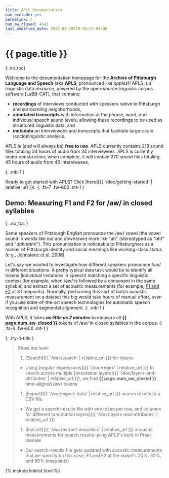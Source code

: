 ```yaml
---
title: APLS Documentation
nav_exclude: yes
permalink: /
num_aw_closed: 4543
last_modified_date: 2025-02-19T10:56:57-05:00
---
```


# {{ page.title }}
{:.no_toc}

Welcome to the documentation homepage for the **Archive of Pittsburgh Language and Speech** (aka **APLS**, pronounced like _apples_)!
APLS is a linguistic data resource, powered by the open-source linguistic corpus software [LaBB-CAT], that contains:
- **recordings** of interviews conducted with speakers native to Pittsburgh and surrounding neighborhoods,
- **annotated transcripts** with information at the phrase, word, and individual speech sound levels, allowing these recordings to be used as structured linguistic data, and
- **metadata** on interviewees and transcripts that facilitate large-scale (socio)linguistic analysis.

APLS is (and will always be) **free to use**.
APLS currently contains 218 sound files totaling 34 hours of audio from 34 interviewees.
APLS is currently under construction; when complete, it will contain 270 sound files totaling 45 hours of audio from 40 interviewees.
<!-- In total, APLS contains 270 sound files totaling 45 hours of audio from 40 speakers. -->
{: .mb-1 }

Ready to get started with APLS? Click [here]({{ '/doc/getting-started' | relative_url }}).
{: .fs-7 .fw-600 .mt-1 }

## Demo: Measuring F1 and F2 for /aw/ in closed syllables
{: .no_toc }

<!-- Each step is illustrated with a screen-cap GIF: back-to-back portions of a single continuous screen-cap. Login test-student, clear Downloads folder for screen-cap, regular-size screen.
- GIF 1: search for orthography ``, segment `6` _from IPA picker_, syllables `.*6[pbtdkgfvTDszSZhJ_mnNlrwjFHP]`, and the results page that pops up
  - As of version 0.2.1, this yields 4543 results
- GIF 2: click CSV Export, open csv file in Excel, switch back to APLS
- GIF 3: click upload > process with praat, upload file, specify sample points 0.2 0.5 0.8, process, open csv file in Excel
  - Add a timer to the bottom-left, then speed up the video during processing "downtime"
-->

Some speakers of Pittsburgh English pronounce the /aw/ vowel (the vowel sound in words like _out_ and _downtown_) more like "ah" (stereotyped as "_aht_" and "_dahntahn_").
This pronunciation is noticeable to Pittsburghers as a marker of Pittsburgh identity and social meanings like working-class status (e.g., [Johnstone et al. 2006](https://doi.org/10.1177/0075424206290692)).

Let's say we wanted to investigate how different speakers pronounce /aw/ in different situations.
A pretty typical data task would be to identify all tokens (individual instances in speech) matching a specific linguistic context (for example, when /aw/ is followed by a consonant in the same syllable) and extract a set of acoustic measurements (for example, [F1 and F2](https://corpus.eduhk.hk/english_pronunciation/index.php/2-2-formants-of-vowels/) at 3 timepoints).
Normally, performing this sort of batch acoustic measurement on a dataset this big would take hours of manual effort, even if you use state-of-the-art speech technologies for automatic speech recognition and segmental alignment.
{: .mb-1 }

With APLS, it takes **_as little as 2 minutes_** to measure all **{{ page.num_aw_closed }}** tokens of /aw/ in closed syllables in the corpus.
{: .fs-6 .fw-600 .mt-1 }


{: .try-it-title }
> Show me how!
>
> 1. [Search]({{ '/doc/search' | relative_url }}) for tokens
>   - Using [regular expressions]({{ '/doc/regex' | relative_url }}) to search across multiple [annotation layers]({{ '/doc/layers-and-attributes' | relative_url }}), we find **{{ page.num_aw_closed }}** time-aligned /aw/ tokens
>     <!-- GIF 1 -->
>     
> 1. [Export]({{ '/doc/export-data' | relative_url }}) search results to a CSV file
>   - We get a search-results file with one token per row, and columns for different [annotation layers]({{ '/doc/layers-and-attributes' | relative_url }})
>     <!-- GIF 2 -->
>     
> 1. [Extract]({{ '/doc/extract-acoustics' | relative_url }}) acoustic measurements for search results using APLS's built-in Praat module
>   - Our search-results file gets updated with acoustic measurements that we specify (in this case, F1 and F2 at the vowel's 20%, 50%, and 80% timepoints)
>     <!-- GIF 3 -->


{% include linklist.html %}

